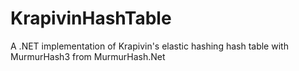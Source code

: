 # KrapivinHashTable
A .NET implementation of Krapivin's elastic hashing hash table with MurmurHash3 from MurmurHash.Net
